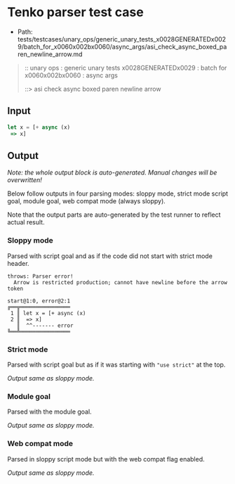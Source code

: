 # Tenko parser test case

- Path: tests/testcases/unary_ops/generic_unary_tests_x0028GENERATEDx0029/batch_for_x0060x002bx0060/async_args/asi_check_async_boxed_paren_newline_arrow.md

> :: unary ops : generic unary tests x0028GENERATEDx0029 : batch for x0060x002bx0060 : async args
>
> ::> asi check async boxed paren newline arrow

## Input

`````js
let x = [+ async (x) 
 => x]
`````

## Output

_Note: the whole output block is auto-generated. Manual changes will be overwritten!_

Below follow outputs in four parsing modes: sloppy mode, strict mode script goal, module goal, web compat mode (always sloppy).

Note that the output parts are auto-generated by the test runner to reflect actual result.

### Sloppy mode

Parsed with script goal and as if the code did not start with strict mode header.

`````
throws: Parser error!
  Arrow is restricted production; cannot have newline before the arrow token

start@1:0, error@2:1
╔══╦════════════════
 1 ║ let x = [+ async (x)
 2 ║  => x]
   ║  ^^------- error
╚══╩════════════════

`````

### Strict mode

Parsed with script goal but as if it was starting with `"use strict"` at the top.

_Output same as sloppy mode._

### Module goal

Parsed with the module goal.

_Output same as sloppy mode._

### Web compat mode

Parsed in sloppy script mode but with the web compat flag enabled.

_Output same as sloppy mode._

